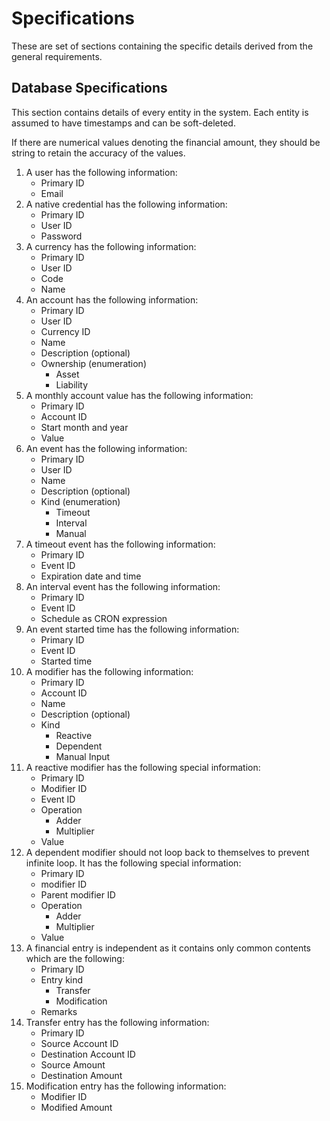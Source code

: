 # Specifications
These are set of sections containing the specific details derived from the general requirements.

## Database Specifications
This section contains details of every entity in the system. Each entity is assumed to have
timestamps and can be soft-deleted.

If there are numerical values denoting the financial amount, they should be string to retain the accuracy of the values.

1. A user has the following information:
	- Primary ID
	- Email
2. A native credential has the following information:
	- Primary ID
	- User ID
	- Password
3. A currency has the following information:
	- Primary ID
	- User ID
	- Code
	- Name
4. An account has the following information:
	- Primary ID
	- User ID
	- Currency ID
	- Name
	- Description (optional)
	- Ownership (enumeration)
		- Asset
		- Liability
5. A monthly account value has the following information:
	- Primary ID
	- Account ID
	- Start month and year
	- Value
6. An event has the following information:
	- Primary ID
	- User ID
	- Name
	- Description (optional)
	- Kind (enumeration)
		- Timeout
		- Interval
		- Manual
7. A timeout event has the following information:
	- Primary ID
	- Event ID
	- Expiration date and time
8. An interval event has the following information:
	- Primary ID
	- Event ID
	- Schedule as CRON expression
9. An event started time has the following information:
	- Primary ID
	- Event ID
	- Started time
10. A modifier has the following information:
	- Primary ID
	- Account ID
	- Name
	- Description (optional)
	- Kind
		- Reactive
		- Dependent
		- Manual Input
12. A reactive modifier has the following special information:
	- Primary ID
	- Modifier ID
	- Event ID
	- Operation
		- Adder
		- Multiplier
	- Value
13. A dependent modifier should not loop back to themselves to prevent infinite loop. It has the following special information:
	- Primary ID
	- modifier ID
	- Parent modifier ID
	- Operation
		- Adder
		- Multiplier
	- Value
14. A financial entry is independent as it contains only common contents which are the following:
	- Primary ID
	- Entry kind
		- Transfer
		- Modification
	- Remarks
15. Transfer entry has the following information:
	- Primary ID
	- Source Account ID
	- Destination Account ID
	- Source Amount
	- Destination Amount
16. Modification entry has the following information:
	- Modifier ID
	- Modified Amount
